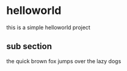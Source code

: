 # helloworld
this is a simple helloworld project

## sub section
the quick brown fox jumps over the lazy dogs

